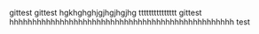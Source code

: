 gittest
gittest
hgkhghghjgjhgjhgjhg
ttttttttttttttt
gittest
hhhhhhhhhhhhhhhhhhhhhhhhhhhhhhhhhhhhhhhhhhhhhhhhh
test
